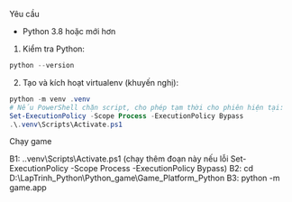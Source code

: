 Yêu cầu
- Python 3.8 hoặc mới hơn

1) Kiểm tra Python:

```powershell
python --version
```

2) Tạo và kích hoạt virtualenv (khuyến nghị):

```powershell
python -m venv .venv
# Nếu PowerShell chặn script, cho phép tạm thời cho phiên hiện tại:
Set-ExecutionPolicy -Scope Process -ExecutionPolicy Bypass
.\.venv\Scripts\Activate.ps1
```

Chạy game

B1: .\.venv\Scripts\Activate.ps1 (chạy thêm đoạn này nếu lỗi Set-ExecutionPolicy -Scope Process -ExecutionPolicy Bypass)
B2: cd D:\LapTrinh_Python\Python_game\Game_Platform_Python
B3: python -m game.app
